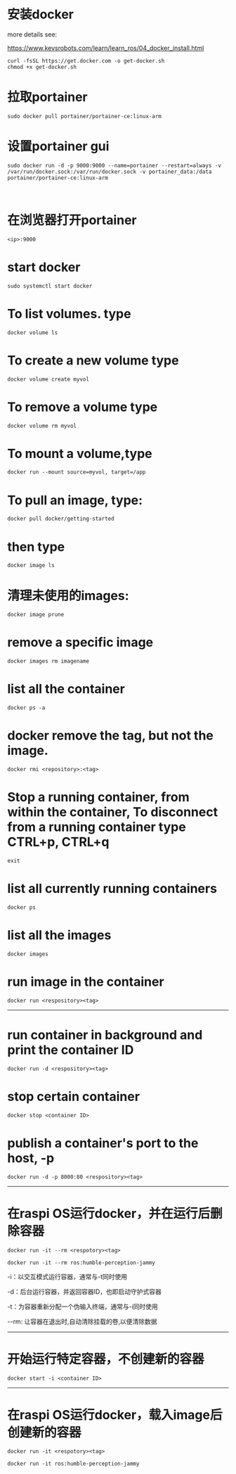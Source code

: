 # 安装docker

more details see:

https://www.kevsrobots.com/learn/learn_ros/04_docker_install.html

```
curl -fsSL https://get.docker.com -o get-docker.sh
chmod +x get-docker.sh 
```

# 拉取portainer

```
sudo docker pull portainer/portainer-ce:linux-arm

```

# 设置portainer gui

```
sudo docker run -d -p 9000:9000 --name=portainer --restart=always -v /var/run/docker.sock:/var/run/docker.sock -v portainer_data:/data portainer/portainer-ce:linux-arm



```
# 在浏览器打开portainer

```
<ip>:9000
```

# start docker

```
sudo systemctl start docker
```

# To list volumes. type
```
docker volume ls

```
# To create a new volume type
```
docker volume create myvol
```
# To remove a volume type

```
docker volume rm myvol
```
# To mount a volume,type

```
docker run --mount source=myvol, target=/app
```

# To pull an image, type:

```
docker pull docker/getting-started
```
# then type
```
docker image ls
```
# 清理未使用的images:
```
docker image prune
```

# remove a specific image

```
docker images rm imagename
```

# list all the container

```
docker ps -a
```

# docker remove the tag, but not the image.

```
docker rmi <repository>:<tag>
```


# Stop a running container, from within the container, To disconnect from a running container type CTRL+p, CTRL+q

```
exit
```

# list all currently running containers

```
docker ps
```

# list all the images

```
docker images
```

# run image in the container

```
docker run <respository><tag>
```
*****
# run container in background and print the container ID

```
docker run -d <respository><tag>
```


# stop certain container

```
docker stop <container ID>
```

# publish a container's port to the host, -p

```
docker run -d -p 8000:80 <respository><tag>
```

*****
# 在raspi OS运行docker，并在运行后删除容器


```
docker run -it --rm <respotory><tag>

docker run -it --rm ros:humble-perception-jammy 
```

-i：以交互模式运行容器，通常与-t同时使用

-d：后台运行容器，并返回容器ID，也即启动守护式容器

-t：为容器重新分配一个伪输入终端，通常与-i同时使用

--rm: 让容器在退出时,自动清除挂载的卷,以便清除数据
******
# 开始运行特定容器，不创建新的容器

```
docker start -i <container ID>
```
******
# 在raspi OS运行docker，载入image后创建新的容器


```
docker run -it <respotory><tag>

docker run -it ros:humble-perception-jammy 
```